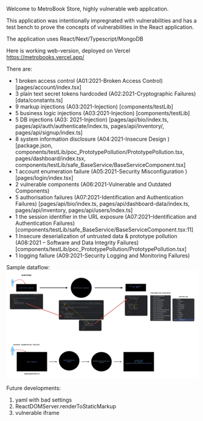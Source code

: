 Welcome to MetroBook Store, highly vulnerable web application.

This application was intentionally impregnated with vulnerabilities and has a test bench to prove the concepts of
vulnerabilities in the React application.

The application uses React/Next/Typescript/MongoDB

Here is working web-version, deployed on Vercel https://metrobooks.vercel.app/

There are:

* 1 broken access control (A01:2021-Broken Access Control) [pages/account/index.tsx]
* 3 plain text secret tokens hardcoded (A02:2021-Cryptographic Failures) [data/constants.ts]
* 9 markup injections (A03:2021-Injection) [components/testLib]
* 5 business logic injections (A03:2021-Injection) [components/testLib]
* 5 DB injections (A03:
  2021-Injection) [pages/api/bio/index.ts, pages/api/auth/authenticate/index.ts, pages/api/inventory/, pages/api/signup/index.ts]
* 8 system information disclosure (A04:2021-Insecure
  Design ) [package.json, components/testLib/poc_PrototypePollution/PrototypePollution.tsx, pages/dashboard/index.tsx, components/testLib/safe_BaseService/BaseServiceComponent.tsx]
* 1 account enumeration failure (A05:2021-Security Misconfiguration ) [pages/login/index.tsx]
* 2 vulnerable components (A06:2021-Vulnerable and Outdated Components)
* 5 authorisation failures (A07:2021-Identification and Authentication
  Failures) [pages/api/bio/index.ts, pages/api/dashboard-data/index.ts, pages/api/inventory, pages/api/users/index.ts]
* 1 the session identifier in the URL exposure (A07:2021–Identification and Authentication
  Failures) [components/testLib/safe_BaseService/BaseServiceComponent.tsx:11]
* 1 Insecure deserialization of untrusted data & prototype pollution (A08:2021 – Software and Data Integrity
  Failures) [components/testLib/poc_PrototypePollution/PrototypePollution.tsx]
* 1 logging failure (A09:2021-Security Logging and Monitoring Failures)

Sample dataflow:
![](public/ASTrain.png)

Future developments:

1. yaml with bad settings
2. ReactDOMServer.renderToStaticMarkup
3. vulnerable iframe
